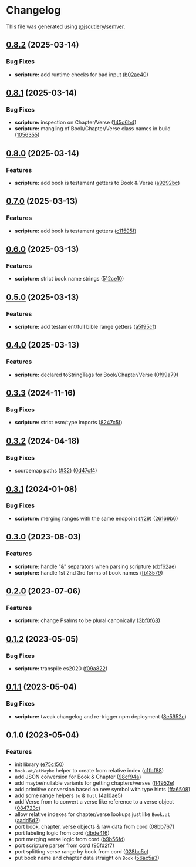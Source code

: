 # Changelog

This file was generated using [@jscutlery/semver](https://github.com/jscutlery/semver).

## [0.8.2](https://github.com/SeedCompany/libs/compare/scripture-0.8.1...scripture-0.8.2) (2025-03-14)


### Bug Fixes

* **scripture:** add runtime checks for bad input ([b02ae40](https://github.com/SeedCompany/libs/commit/b02ae4033c5bc573eb3d392c4e424051b3df45b8))

## [0.8.1](https://github.com/SeedCompany/libs/compare/scripture-0.8.0...scripture-0.8.1) (2025-03-14)


### Bug Fixes

* **scripture:** inspection on Chapter/Verse ([145d6b4](https://github.com/SeedCompany/libs/commit/145d6b4ff81a32a0cf732883f5994a8934b9de4c))
* **scripture:** mangling of Book/Chapter/Verse class names in build ([1056355](https://github.com/SeedCompany/libs/commit/1056355934a694fe056faecc090b8e1e9ac3a668))

## [0.8.0](https://github.com/SeedCompany/libs/compare/scripture-0.7.0...scripture-0.8.0) (2025-03-14)


### Features

* **scripture:** add book is testament getters to Book & Verse ([a9292bc](https://github.com/SeedCompany/libs/commit/a9292bc392d9b265f245b420b2e76f1af6df77d9))

## [0.7.0](https://github.com/SeedCompany/libs/compare/scripture-0.6.0...scripture-0.7.0) (2025-03-13)


### Features

* **scripture:** add book is testament getters ([c11595f](https://github.com/SeedCompany/libs/commit/c11595f03b8388da4c40d48e8537e8630dfa9ba7))

## [0.6.0](https://github.com/SeedCompany/libs/compare/scripture-0.5.0...scripture-0.6.0) (2025-03-13)


### Features

* **scripture:** strict book name strings ([512ce10](https://github.com/SeedCompany/libs/commit/512ce10f1f30a6008106b273d56c283d8441b7a8))

## [0.5.0](https://github.com/SeedCompany/libs/compare/scripture-0.4.0...scripture-0.5.0) (2025-03-13)


### Features

* **scripture:** add testament/full bible range getters ([a5f95cf](https://github.com/SeedCompany/libs/commit/a5f95cfba1ea57a0d5cbfbbb1dd388d940a47d04))

## [0.4.0](https://github.com/SeedCompany/libs/compare/scripture-0.3.3...scripture-0.4.0) (2025-03-13)


### Features

* **scripture:** declared toStringTags for Book/Chapter/Verse ([0f99a79](https://github.com/SeedCompany/libs/commit/0f99a79919695b79776d7f363afeb7a4dc9e3bab))

## [0.3.3](https://github.com/SeedCompany/libs/compare/scripture-0.3.2...scripture-0.3.3) (2024-11-16)


### Bug Fixes

* **scripture:** strict esm/type imports ([8247c5f](https://github.com/SeedCompany/libs/commit/8247c5f5c39193a6a200b105e43fdba83cb892ae))

## [0.3.2](https://github.com/SeedCompany/libs/compare/scripture-0.3.1...scripture-0.3.2) (2024-04-18)


### Bug Fixes

* sourcemap paths ([#32](https://github.com/SeedCompany/libs/issues/32)) ([0d47cf4](https://github.com/SeedCompany/libs/commit/0d47cf47898fbe24f3adb8fdf4cb000b40f68a89))

## [0.3.1](https://github.com/SeedCompany/libs/compare/scripture-0.3.0...scripture-0.3.1) (2024-01-08)


### Bug Fixes

* **scripture:** merging ranges with the same endpoint ([#29](https://github.com/SeedCompany/libs/issues/29)) ([26169b6](https://github.com/SeedCompany/libs/commit/26169b62b92b4b346164af306bc3ee0aafdcb5ec))

## [0.3.0](https://github.com/SeedCompany/libs/compare/scripture-0.2.0...scripture-0.3.0) (2023-08-03)


### Features

* **scripture:** handle "&" separators when parsing scripture ([cbf62ae](https://github.com/SeedCompany/libs/commit/cbf62ae3ef908cb2be278c4e8f1993f1cec8c31d))
* **scripture:** handle 1st 2nd 3rd forms of book names ([fb13579](https://github.com/SeedCompany/libs/commit/fb13579488639064cf9f0ffda1ad4aadb0c9fefe))

## [0.2.0](https://github.com/SeedCompany/libs/compare/scripture-0.1.2...scripture-0.2.0) (2023-07-06)


### Features

* **scripture:** change Psalms to be plural canonically ([3bf0f68](https://github.com/SeedCompany/libs/commit/3bf0f68fdb98b3f3d47aa4bb7422f6fbdcb4d362))

## [0.1.2](https://github.com/SeedCompany/libs/compare/scripture-0.1.1...scripture-0.1.2) (2023-05-05)


### Bug Fixes

* **scripture:** transpile es2020 ([f09a822](https://github.com/SeedCompany/libs/commit/f09a82221ffe092d4ab66455789f67f3b64f5e15))

## [0.1.1](https://github.com/SeedCompany/libs/compare/scripture-0.1.0...scripture-0.1.1) (2023-05-04)


### Bug Fixes

* **scripture:** tweak changelog and re-trigger npm deployment ([8e5952c](https://github.com/SeedCompany/libs/commit/8e5952c57a932dd4dd90d8fc21f25ba880e7ba5e))

## 0.1.0 (2023-05-04)


### Features

* init library ([e75c150](https://github.com/SeedCompany/libs/commit/e75c15095f8e199b8624390e7792e935e62f529c))
* `Book.at/atMaybe` helper to create from relative index ([c1fbf88](https://github.com/SeedCompany/libs/commit/c1fbf88dc5dd0c8fed0c8467002101fec608c890))
* add JSON conversion for Book & Chapter ([98cf94a](https://github.com/SeedCompany/libs/commit/98cf94ac3237e980b76cfdfa54d8d7ac0361b35d))
* add maybe/nullable variants for getting chapters/verses ([ff4952e](https://github.com/SeedCompany/libs/commit/ff4952ed02e33ef0decda27fcbe7888cbfad354f))
* add primitive conversion based on new symbol with type hints ([ffa6508](https://github.com/SeedCompany/libs/commit/ffa65083424a173e9784c3b12e2fd58fb897a7a3))
* add some range helpers `to` & `full` ([4a10ae5](https://github.com/SeedCompany/libs/commit/4a10ae511ad5b02caa53881ca7187ade9d94dac4))
* add Verse.from to convert a verse like reference to a verse object ([084723c](https://github.com/SeedCompany/libs/commit/084723c6a4695dc56dd3fb3aa8edb7cc3273c231))
* allow relative indexes for chapter/verse lookups just like `Book.at` ([aadd5d2](https://github.com/SeedCompany/libs/commit/aadd5d2fd6eb8417b24d37afacc97377da5aafaa))
* port book, chapter, verse objects & raw data from cord ([08bb767](https://github.com/SeedCompany/libs/commit/08bb7673c30dcb222190945e6210976082eeec7a))
* port labeling logic from cord ([dbde416](https://github.com/SeedCompany/libs/commit/dbde416563e31ab9969ecc459f4831c4f9186a4d))
* port merging verse logic from cord ([b9b56fd](https://github.com/SeedCompany/libs/commit/b9b56fd342e597d48a749d099cf3e19a799c444a))
* port scripture parser from cord ([95fd2f7](https://github.com/SeedCompany/libs/commit/95fd2f7396ea7a318e17ae2483c6f770dcfb7fe1))
* port splitting verse range by book from cord ([028bc5c](https://github.com/SeedCompany/libs/commit/028bc5cdcdc55ab06a992435577c85e5ec42d3c5))
* put book name and chapter data straight on `Book` ([56ac5a3](https://github.com/SeedCompany/libs/commit/56ac5a360270d995671c231e340b623c37010c59))
